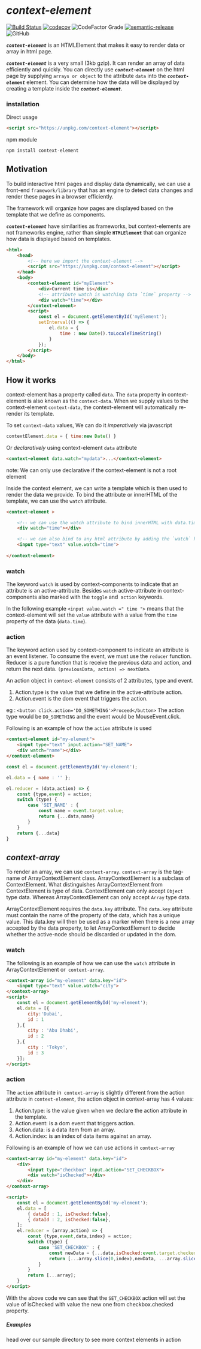 # _context-element_

[![Build Status](https://travis-ci.org/marsa-emreef/context-element.svg?branch=master)](https://travis-ci.org/marsa-emreef/context-element)
[![codecov](https://codecov.io/gh/marsa-emreef/context-element/branch/master/graph/badge.svg)](https://codecov.io/gh/marsa-emreef/context-element)
![CodeFactor Grade](https://img.shields.io/codefactor/grade/github/marsa-emreef/context-element/master)
[![semantic-release](https://img.shields.io/badge/%20%20%F0%9F%93%A6%F0%9F%9A%80-semantic--release-e10079.svg)](https://github.com/semantic-release/semantic-release)
![GitHub](https://img.shields.io/github/license/marsa-emreef/context-element)

**_`context-element`_** is an HTMLElement that makes it easy to render data or array in html page.

**_`context-element`_** is a very small (3kb gzip). It can render an array of data efficiently and quickly. You can directly use **_`context-element`_** on the html page by supplying `arrays or object` to the attribute `data` into the **_`context-element`_** element. You can determine how the data will be displayed by creating a template inside the **_`context-element`_**.

### installation

Direct usage
```html
<script src="https://unpkg.com/context-element"></script>
```

npm module
```javascript
npm install context-element
```


## Motivation
To build interactive html pages and display data dynamically, we can use a front-end `framework/library` that has an engine to detect data changes and render these pages in a browser efficiently.

The framework will organize how pages are displayed based on the template that we define as components.

**_`context-element`_** have similarities as frameworks, but context-elements are not frameworks engine, rather than simple **`HTMLElement`** that can organize how data is displayed based on templates.


```html
<html>
    <head>
        <!-- here we import the context-element -->
        <script src="https://unpkg.com/context-element"></script>
    </head>
    <body>
        <context-element id="myElement">
            <div>Current time is</div>
            <!-- attribute watch is watching data `time` property -->
            <div watch="time"></div>
        </context-element>
        <script>
            const el = document.getElementById('myElement');
            setInterval(() => {
                el.data = {
                    time : new Date().toLocaleTimeString()
                }
            });
        </script>
    </body>
</html>
```


## How it works
context-element has a property called `data`. The `data` property in context-element is also known as the `context-data`.
When we supply values to the context-element `context-data`, the context-element will automatically re-render its template. 

To set `context-data` values, 
We can do it _imperatively_ via javascript 
```javascript
contextElement.data = { time:new Date() }
```

Or  _declaratively_ using context-element  `data` attribute
```html
<context-element data.watch="mydata">...</context-element>
```
note: We can only use declarative if the context-element is not a root element

Inside the context element, we can write a template which is then used to render the data we provide.
To bind the attribute or innerHTML of the template, we can use the `watch` attribute.

```html
<context-element >

    <!-- we can use the watch attribute to bind innerHTML with data.time --> 
    <div watch="time"></div>

    <!-- we can also bind to any html attribute by adding the `watch` keyword --> 
    <input type="text" value.watch="time">
    
</context-element>
```

### watch
The keyword `watch` is used by context-components to indicate that an attribute is an active-attribute. Besides `watch`
active-attribute in context-components also marked with the `toggle` and` action` keywords.

In the following example `<input value.watch =" time ">` means that the context-element will set the `value` attribute with a value
from the `time` property of the data (`data.time`).

### action
The keyword action used by context-component to indicate an attribute is an event listener.
To consume the event, we must use the `reducer` function. Reducer is a pure function that is
receive the previous data and action, and return the next data. `(previousData, action) => nextData`.

An action object in `context-element` consists of 2 attributes, type and event.

1. Action.type is the value that we define in the active-attribute action.
2. Action.event is the dom event that triggers the action.

eg : ```<button click.action='DO_SOMETHING'>Proceed</button>```
The action type would be `DO_SOMETHING` and the event would be MouseEvent.click.

Following is an example of how the `action` attribute is used
```html
<context-element id="my-element">
    <input type="text" input.action="SET_NAME">
    <div watch="name"></div>
</context-element>
```

```javascript
const el = document.getElementById('my-element');

el.data = { name : '' };

el.reducer = (data,action) => {
    const {type,event} = action;
    switch (type) {
        case 'SET_NAME' : {
            const name = event.target.value;
            return {...data,name}
        }
    }
    return {...data}
}
```

## _context-array_
To render an array, we can use `context-array`. `context-array` is the tag-name of ArrayContextElement class.
ArrayContextElement is a subclass of ContextElement. What distinguishes ArrayContextElement from ContextElement is
type of data. ContextElement can only accept `Object` type data. Whereas ArrayContextElement can only accept
`Array` type data.

ArrayContextElement requires the `data.key` attribute. The `data.key` attribute must contain the name of the property of the data, which has a unique value.
This data.key will then be used as a marker when there is a new array accepted by the data property, to let ArrayContextElement
to decide whether the active-node should be discarded or updated in the dom.

### watch
The following is an example of how we can use the `watch` attribute in ArrayContextElement or` context-array`.
```html
<context-array id="my-element" data.key="id">
    <input type="text" value.watch="city">
</context-array>
<script>
    const el = document.getElementById('my-element');
    el.data = [{
        city:'Dubai',
        id : 1
    },{
        city : 'Abu Dhabi',
        id : 2
    },{
        city : 'Tokyo',
        id : 3
    }];
</script>
```

### action

The `action` attribute in` context-array` is slightly different from the action attribute in `context-element`, the action object in
context-array has 4 values:
1. Action.type: is the value given when we declare the action attribute in the template.
2. Action.event: is a dom event that triggers action.
3. Action.data: is a data item from an array.
4. Action.index: is an index of data items against an array.

Following is an example of how we can use actions in `context-array`

```html
<context-array id="my-element" data.key="id">
    <div>
        <input type="checkbox" input.action="SET_CHECKBOX">
        <div watch="isChecked"></div>
    </div>
</context-array>

<script>
    const el = document.getElementById('my-element');
    el.data = [
        { dataId : 1, isChecked:false},
        { dataId : 2, isChecked:false},
    ];
    el.reducer = (array,action) => {
        const {type,event,data,index} = action;
        switch (type) {
            case 'SET_CHECKBOX' : {
                const newData = {...data,isChecked:event.target.checked};
                return [...array.slice(0,index),newData, ...array.slice(index+1,array.length)]
            }  
        }
        return [...array];
    }
</script>
```

With the above code we can see that the `SET_CHECKBOX` action will set the value of isChecked with value
the new one from checkbox.checked property.

##### Examples
head over our sample directory to see more context elements in action